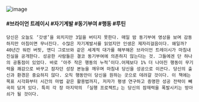 ![image](https://github.com/user-attachments/assets/add66564-c596-4bbf-9277-1ef68ba6bca2)
#### #브라이언 트레이시 #자기계발 #동기부여 #행동 #루틴

`당신은 오늘도 ‘갓생’을 외치지만 3일을 버티지 못한다. 매일 밤 동기부여 영상을 보며 감동하지만 아침이면 무너진다. 수많은 자기계발서를 읽었지만 인생은 제자리걸음이다. 왜일까? 40년간 워런 버핏, 앤디 그로브와 같은 세계적 대가를 해부해온 브라이언 트레이시가 마침내 진실을 공개한다. 성공한 사람들은 결코 동기부여에 의존하지 않는다는 것. 그들에겐 단 하나의 공통점이 있었다. 바로 ‘아주 작은 행동의 누적’이다.어제보다 1% 더 나아진 행동이 무기력을 쾌감으로 바꾸고 잠자던 성장 본능을 깨우며 마침내 당신을 성공으로 이끈다. 당신의 출신과 환경은 중요하지 않다. 오직 행동만이 당신을 원하는 곳으로 데려갈 것이다. 이 책에는 목표 시각화부터 시간의 마법 같은 활용법까지, 저자가 평생 연구하고 증명한 성공 전략이 빼곡히 담겨 있다. 특히 각 장 마지막의 「실행 프로젝트」는 당신의 잠재력을 폭발시키는 방아쇠가 될 것이다.`

